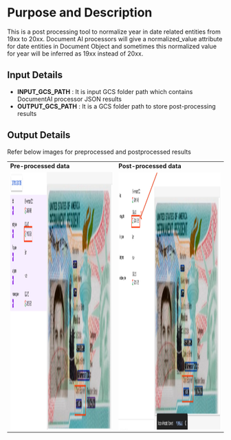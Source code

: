 # Purpose and Description
This is a post processing tool to normalize year in date related entities from 19xx to 20xx. Document AI processors will give a normalized_value attribute for date entities in Document Object and sometimes this normalized value for year will be inferred as 19xx instead of 20xx.

## Input Details

* **INPUT_GCS_PATH** : It is input GCS folder path which contains DocumentAI processor JSON results
* **OUTPUT_GCS_PATH** : It is a GCS folder path to store post-processing results

## Output Details

Refer below images for preprocessed and postprocessed results
<table>
    <tr>
        <td>
            <b>Pre-processed data</b>
        </td>
        <td>
            <b>Post-processed data</b>
        </td>
    </tr>
    <tr>
        <td>
            <img src='./images/post_processing_image.png' width=400 height=600 alt ="output_image1">
        </td>
        <td>
            <img src='./images/pre_processing_image.png' width=400 height=600 alt ="output_image2">
        </td>
    </tr>
</table>
